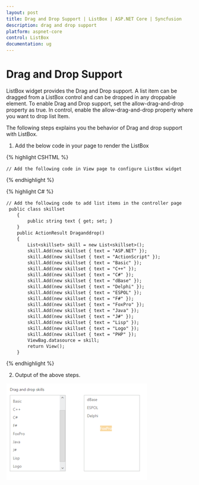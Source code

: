 ```yaml
---
layout: post
title: Drag and Drop Support | ListBox | ASP.NET Core | Syncfusion
description: drag and drop support
platform: aspnet-core
control: ListBox
documentation: ug
---
```


# Drag and Drop Support

ListBox widget provides the Drag and Drop support. A list item can be dragged from a ListBox control and can be dropped in any droppable element. To enable Drag and Drop support, set the allow-drag-and-drop property as true. In control, enable the allow-drag-and-drop property where you want to drop list Item.

The following steps explains you the behavior of Drag and drop  support with ListBox.

1. Add the below code in your page to render the ListBox


 {% highlight CSHTML %}

	// Add the following code in View page to configure ListBox widget 

<div class="contents">
    <ej-list-box id="list1" allow-drag-and-drop="true" datasource="ViewBag.datasource">
        <e-list-box-fields text="text" />
    </ej-list-box>
</div>
<div class="contents col-sm-offset-2">
    <ej-list-box id="list2" allow-drag-and-drop="true"></ej-list-box>
</div>
		
{% endhighlight %}
   
   
{% highlight C# %}
		
	// Add the following code to add list items in the controller page  
	 public class skillset
        {
            public string text { get; set; }
        }
        public ActionResult Draganddrop()
        {
            List<skillset> skill = new List<skillset>();
            skill.Add(new skillset { text = "ASP.NET" });
            skill.Add(new skillset { text = "ActionScript" });
            skill.Add(new skillset { text = "Basic" });
            skill.Add(new skillset { text = "C++" });
            skill.Add(new skillset { text = "C#" });
            skill.Add(new skillset { text = "dBase" });
            skill.Add(new skillset { text = "Delphi" });
            skill.Add(new skillset { text = "ESPOL" });
            skill.Add(new skillset { text = "F#" });
            skill.Add(new skillset { text = "FoxPro" });
            skill.Add(new skillset { text = "Java" });
            skill.Add(new skillset { text = "J#" });
            skill.Add(new skillset { text = "Lisp" });
            skill.Add(new skillset { text = "Logo" });
            skill.Add(new skillset { text = "PHP" });
            ViewBag.datasource = skill;
            return View();
        }

{% endhighlight %}
   

2. Output of the above steps.

![](Drag-and-Drop-Support_images/Drag-and-Drop-Support_img1.png)



